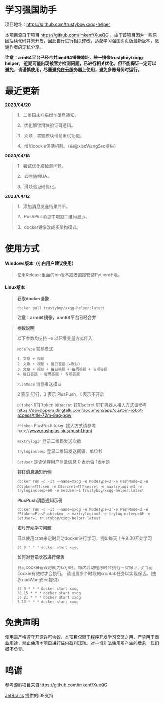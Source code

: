 # 学习强国助手

项目地址：https://github.com/trustyboy/xxqg-helper

本项目源自于项目 https://github.com/imkenf/XueQG ，由于该项目因为一些原因后续代码并未开放，因此自行进行相关修改，适配学习强国网页版最新版本，感谢作者的无私分享。



**注意：arm64平台已经合并amd64镜像地址，统一镜像trustyboy/xxqg-helper。
近期可能出现被官方检测问题，已进行相关优化。但不能保证一定可以避免，请谨慎使用。尽量避免在云服务器上使用，避免多账号同时运行。**

# 最近更新

**2023/04/20**

> 1、二维码未扫描增加消息通知。
> 
> 2、优化解锁滑块验证码逻辑。
> 
> 3、文章、答题模块增加重试功能。
> 
> 4、增加cookie保活机制。（由@xiaoWangSec提供）


**2023/04/18**

> 1、尝试优化被检测问题。
> 
> 2、去除随机UA。
> 
> 3、滑块验证码优化。
> 

**2023/04/12**

> 1、添加消息发送结果判断。
> 
> 2、PushPlus消息中增加二维码显示。
> 
> 3、docker镜像改成多架构模式。
> 

# 使用方式

#### Windows版本（小白用户建议使用）

> 使用Release里面的bin版本或者直接安装Python环境。

#### Linux版本

> **获取docker镜像**
>
> 
> `docker pull trustyboy/xxqg-helper:latest`
>
> **注意：arm64镜像，arm64平台已经合并**
> 


> **参数说明**
>
> 以下参数均支持 -e 以环境变量方式传入
>
> `ModeType` 答题模式 
>
> ``````
> 1、文章 + 视频
> 2、文章 + 视频 + 每日答题（★默认）
> 3、文章 + 视频 + 每日答题 + 每周答题 + 专项答题
> 4、每日答题 + 每周答题 + 专项答题
> ``````
> `PushMode` 消息推送模式
>
> 2 表示 钉钉，3 表示 PlusPush，0表示不开启
>
> `DDtoken` 钉钉token `DDsecret` 钉钉secret
> 钉钉机器人接入方式请参考 https://developers.dingtalk.com/document/app/custom-robot-access/title-72m-8ag-pqw
> 
> `PPtoken` PlusPush token 接入方式请参考http://www.pushplus.plus/push1.html
>
> `maxtrylogin` 登录二维码发送次数
>
> `tryloginsleep` 登录二维码发送间隔，单位秒
>
> `SetUser` 是否保存用户登录信息 0 表示否 1表示是

> **钉钉消息通知示例**
> 
>```shell
> docker run -d -it --name=xxqg -e ModeType=3 -e PushMode=2 -e DDtoken=钉token -e DDsecret=钉钉secret -e maxtrylogin=3 -e tryloginsleep=60 -e SetUser=1 trustyboy/xxqg-helper:latest
> ```

> **PlusPush消息通知示例**
> 
>```shell
> docker run -d -it --name=xxqg -e ModeType=3 -e PushMode=3 -e PPtoken=PlusPushtoken -e maxtrylogin=3 -e tryloginsleep=60 -e SetUser=1 trustyboy/xxqg-helper:latest
> ```

> **定时开始学习问题**
>
> 可以使用cron来定时启动docker进行学习，例如每天上午9:30开始学习
>
>```shell
> 30 9 * * * docker start xxqg
> ```

> **如何对登录状态进行保活**
>
> 目前cookie有效时间为12小时。每次启动程序时会执行一次保活, 仅当前Cookie有效时才会执行。
> 请设置多个时段的crontab任务以实现保活。(由@xiaoWangSec提供)
>```shell
> 30 9 * * * docker start xxqg
> 30 15 * * * docker start xxqg
> 30 21 * * * docker start xxqg
> 5 23 * * * docker start xxqg
> ```

# 免责声明

使用需严格遵守开源许可协议。本项目仅限于程序开发学习交流之用，严禁用于商业用途，禁止使用本项目进行任何盈利活动。对一切非法使用所产生的后果，我们概不负责。

# 鸣谢

参考源码项目来自https://github.com/imkenf/XueQG

[JetBrains](https://jb.gg/OpenSourceSupport) 提供的IDE支持
